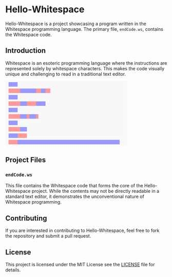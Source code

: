 
# Hello-Whitespace

Hello-Whitespace is a project showcasing a program written in the Whitespace programming language. The primary file, `endCode.ws`, contains the Whitespace code.

## Introduction

Whitespace is an esoteric programming language where the instructions are represented solely by whitespace characters. This makes the code visually unique and challenging to read in a traditional text editor.

![Whitespace Representation](Screenshot%20from%202023-09-20%2010-39-25.png)

## Project Files

### `endCode.ws`

This file contains the Whitespace code that forms the core of the Hello-Whitespace project. While the contents may not be directly readable in a standard text editor, it demonstrates the unconventional nature of Whitespace programming.

## Contributing

If you are interested in contributing to Hello-Whitespace, feel free to fork the repository and submit a pull request.

## License

This project is licensed under the MIT License see the [LICENSE](https://opensource.org/license/mit/) file for details.


